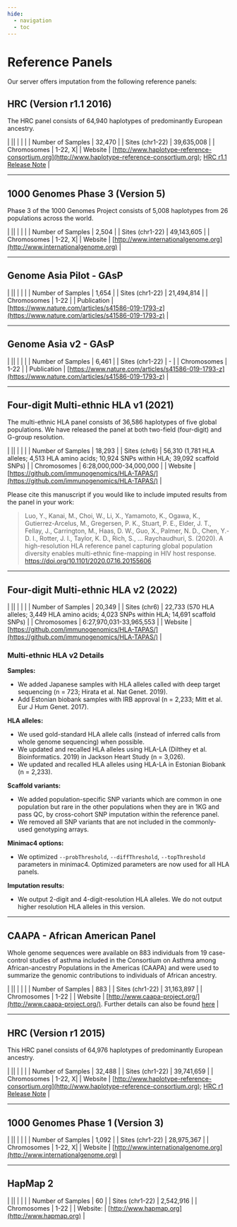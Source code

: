 ```yaml
---
hide:
  - navigation
  - toc 
---
```


# Reference Panels

Our server offers imputation from the following reference panels:


## HRC (Version r1.1 2016)

The HRC panel consists of 64,940 haplotypes of predominantly European ancestry.

| ||
| | |
| Number of Samples | 32,470 |
| Sites (chr1-22) | 39,635,008 |
| Chromosomes | 1-22, X|
| Website | [http://www.haplotype-reference-consortium.org](http://www.haplotype-reference-consortium.org); [HRC r1.1 Release Note](https://imputationserver.sph.umich.edu/start.html#!pages/hrc-r1.1) |

---

## 1000 Genomes Phase 3 (Version 5)

Phase 3 of the 1000 Genomes Project consists of 5,008 haplotypes from 26 populations across the world.

| ||
| | |
| Number of Samples | 2,504 |
| Sites (chr1-22) | 49,143,605 |
| Chromosomes | 1-22, X|
| Website | [http://www.internationalgenome.org](http://www.internationalgenome.org) |

---

## Genome Asia Pilot - GAsP

| ||
| | |
| Number of Samples | 1,654 |
| Sites (chr1-22) | 21,494,814 |
| Chromosomes | 1-22 |
| Publication | [https://www.nature.com/articles/s41586-019-1793-z](https://www.nature.com/articles/s41586-019-1793-z) |

---

## Genome Asia v2 - GAsP

| ||
| | |
| Number of Samples | 6,461 |
| Sites (chr1-22) | - |
| Chromosomes | 1-22 |
| Publication | [https://www.nature.com/articles/s41586-019-1793-z](https://www.nature.com/articles/s41586-019-1793-z) |

---

## Four-digit Multi-ethnic HLA v1 (2021)

The multi-ethnic HLA panel consists of 36,586 haplotypes of five global populations. We have released the panel at both two-field (four-digit) and G-group resolution.

| ||
| | |
| Number of Samples | 18,293 |
| Sites (chr6) | 56,310 (1,781 HLA alleles; 4,513 HLA amino acids; 10,924 SNPs within HLA; 39,092 scaffold SNPs) |
| Chromosomes | 6:28,000,000-34,000,000 |
| Website | [https://github.com/immunogenomics/HLA-TAPAS/](https://github.com/immunogenomics/HLA-TAPAS/) |

Please cite this manuscript if you would like to include imputed results from the panel in  your work:

> Luo, Y., Kanai, M., Choi, W., Li, X., Yamamoto, K., Ogawa, K., Gutierrez-Arcelus, M., Gregersen, P. K., Stuart, P. E., Elder, J. T., Fellay, J., Carrington, M., Haas, D. W., Guo, X., Palmer, N. D., Chen, Y.-D. I., Rotter, J. I., Taylor, K. D., Rich, S., … Raychaudhuri, S. (2020). A high-resolution HLA reference panel capturing global population diversity enables multi-ethnic fine-mapping in HIV host response. https://doi.org/10.1101/2020.07.16.20155606

---

## Four-digit Multi-ethnic HLA v2 (2022)

| ||
| | |
| Number of Samples | 20,349 |
| Sites (chr6) | 22,733 (570 HLA alleles; 3,449 HLA amino acids; 4,023 SNPs within HLA; 14,691 scaffold SNPs) |
| Chromosomes | 6:27,970,031-33,965,553 |
| Website | [https://github.com/immunogenomics/HLA-TAPAS/](https://github.com/immunogenomics/HLA-TAPAS/) |

### Multi-ethnic HLA v2 Details

**Samples:**

  - We added Japanese samples with HLA alleles called with deep target sequencing (n = 723; Hirata et al. Nat Genet. 2019).
  - Add Estonian biobank samples with IRB approval (n = 2,233; Mitt et al. Eur J Hum Genet. 2017).

**HLA alleles:**

  - We used gold-standard HLA allele calls (instead of inferred calls from whole genome sequencing) when possible.
  - We updated and recalled HLA alleles using HLA-LA (Dilthey et al. Bioinformatics. 2019) in Jackson Heart Study (n = 3,026).
  - We updated and recalled HLA alleles using HLA-LA in Estonian Biobank (n = 2,233).

**Scaffold variants:**

  - We added population-specific SNP variants which are common in one population but rare in the other populations when they are in 1KG and pass QC, by cross-cohort SNP imputation within the reference panel.
  - We removed all SNP variants that are not included in the commonly-used genotyping arrays.

**Minimac4 options:**

  - We optimized `--probThreshold`, `--diffThreshold`, `--topThreshold` parameters in minimac4. Optimized parameters are now used for all HLA panels.

**Imputation results:**

  - We output 2-digit and 4-digit-resolution HLA alleles. We do not output higher resolution HLA alleles in this version.

---

## CAAPA - African American Panel

  Whole genome sequences were available on 883 individuals from 19 case-control studies of asthma included in the Consortium on Asthma among African-ancestry Populations in the Americas (CAAPA) and were used to summarize the genomic contributions to individuals of African ancestry.

  | ||
  | | |
  | Number of Samples | 883 |
  | Sites (chr1-22) | 31,163,897 |
  | Chromosomes | 1-22 |
  | Website | [http://www.caapa-project.org/](http://www.caapa-project.org/). Further details can also be found [here](https://imputationserver.sph.umich.edu/start.html#!pages/caapa) |

---

## HRC (Version r1 2015)

This HRC panel consists of 64,976 haplotypes of predominantly European ancestry.

| ||
| | |
| Number of Samples | 32,488 |
| Sites (chr1-22) | 39,741,659 |
| Chromosomes | 1-22, X|
| Website | [http://www.haplotype-reference-consortium.org](http://www.haplotype-reference-consortium.org); [HRC r1 Release Note](https://imputationserver.sph.umich.edu/start.html#!pages/hrc) |

---

## 1000 Genomes Phase 1 (Version 3)

| ||
| | |
| Number of Samples | 1,092 |
| Sites (chr1-22) | 28,975,367 |
| Chromosomes | 1-22, X|
| Website | [http://www.internationalgenome.org](http://www.internationalgenome.org) |

---

## HapMap 2

| ||
| | |
| Number of Samples | 60 |
| Sites (chr1-22) | 2,542,916 |
| Chromosomes | 1-22 |
| Website: | [http://www.hapmap.org](http://www.hapmap.org) |
